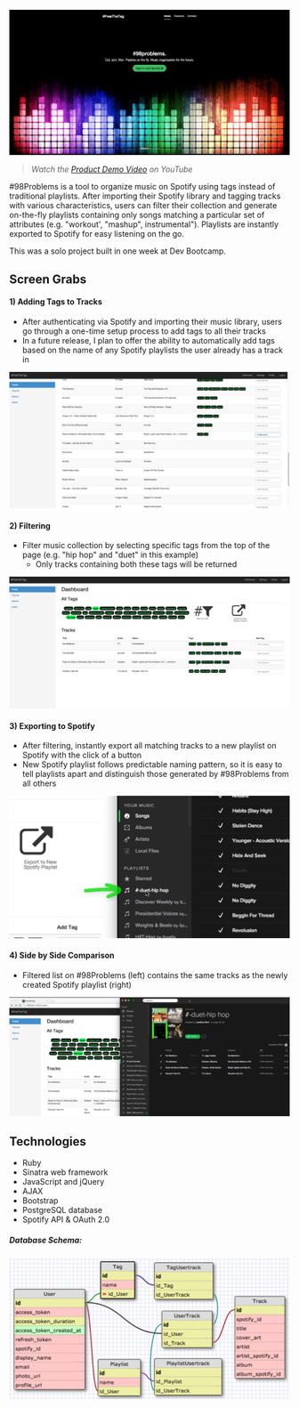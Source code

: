 ![Landing Page](https://raw.githubusercontent.com/berkjon/98problems/master/public/img/screenshots/01_landing_page.png "Landing Page")

> *Watch the [Product Demo Video](https://www.youtube.com/watch?v=y08LVBlg7a8 "Product Demo") on YouTube*

\#98Problems is a tool to organize music on Spotify using tags instead of traditional playlists.  After importing their Spotify library and tagging tracks with various characteristics, users can filter their collection and generate on-the-fly playlists containing only songs matching a particular set of attributes (e.g. "workout', "mashup", instrumental").  Playlists are instantly exported to Spotify for easy listening on the go.

This was a solo project built in one week at Dev Bootcamp.

## Screen Grabs
#### 1) Adding Tags to Tracks
* After authenticating via Spotify and importing their music library, users go through a one-time setup process to add tags to all their tracks
* In a future release, I plan to offer the ability to automatically add tags based on the name of any Spotify playlists the user already has a track in

![Adding Tags to Tracks](https://raw.githubusercontent.com/berkjon/98problems/master/public/img/screenshots/02_adding_tags.png "Adding Tags to Tracks")

#### 2) Filtering
* Filter music collection by selecting specific tags from the top of the page (e.g. "hip hop" and "duet" in this example)
  * Only tracks containing both these tags will be returned

![Filtered Track List](https://raw.githubusercontent.com/berkjon/98problems/master/public/img/screenshots/03_filtered_list.png "Filtered Track List")

#### 3) Exporting to Spotify
* After filtering, instantly export all matching tracks to a new playlist on Spotify with the click of a button
* New Spotify playlist follows predictable naming pattern, so it is easy to tell playlists apart and distinguish those generated by #98Problems from all others

![Exporting to Spotify](https://raw.githubusercontent.com/berkjon/98problems/master/public/img/screenshots/04_exported_playlist.png "Exporting to Spotify")

#### 4) Side by Side Comparison
* Filtered list on #98Problems (left) contains the same tracks as the newly created Spotify playlist (right)

![Side by Side Comparison](https://raw.githubusercontent.com/berkjon/98problems/master/public/img/screenshots/05_side_by_side.png "Side by Side Comparison")

## Technologies
* Ruby
* Sinatra web framework
* JavaScript and jQuery
* AJAX
* Bootstrap
* PostgreSQL database
* Spotify API & OAuth 2.0

##### Database Schema:

![Database Schema](https://raw.githubusercontent.com/berkjon/98problems/master/public/img/screenshots/06_database_schema.png "Database Schema")

